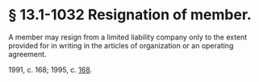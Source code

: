 # § 13.1-1032 Resignation of member.

<p>A member may resign from a limited liability company only to the extent provided for in writing in the articles of organization or an operating agreement.</p><p>1991, c. 168; 1995, c. <a href='http://lis.virginia.gov/cgi-bin/legp604.exe?951+ful+CHAP0168'>168</a>.</p>